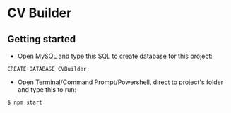 # CV Builder

## Getting started
-   Open MySQL and type this SQL to create database for this project:
```
CREATE DATABASE CVBuilder;
```
-   Open Terminal/Command Prompt/Powershell, direct to project's folder and type this to run:
```
$ npm start
```
